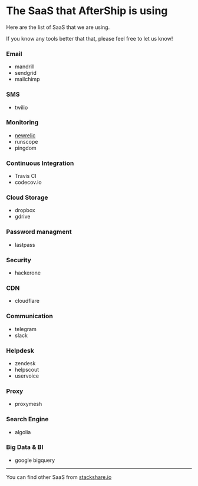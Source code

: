 # The SaaS that AfterShip is using
Here are the list of SaaS that we are using.

If you know any tools better that that, please feel free to let us know!


### Email
- mandrill
- sendgrid
- mailchimp

### SMS
- twilio

### Monitoring
- [newrelic](http://newrelic.com/)
- runscope
- pingdom

### Continuous Integration
- Travis CI
- codecov.io

### Cloud Storage
- dropbox
- gdrive

### Password managment
- lastpass

### Security
- hackerone

### CDN
- cloudflare

### Communication
- telegram
- slack

### Helpdesk
- zendesk
- helpscout
- uservoice

### Proxy
- proxymesh

### Search Engine
- algolia

### Big Data & BI
- google bigquery

--- 
You can find other SaaS from [stackshare.io](http://stackshare.io/categories)
